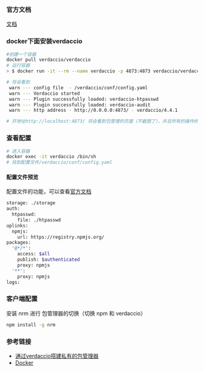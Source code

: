 <!--
 * @Copyright: Copyright (c) 2019 Zybang, All rights reserved
 * @Name: name
 * @Description: description
 * @Author: liujianwei(liujianwei@zuoyebang.com)
 * @LastEditors  : liujianwei
 * @LastEditTime : 2020-01-10 18:00:29
 * @LastEditContent: 初始化文件
 -->
 ### 官方文档
 [文档](https://verdaccio.org/docs/zh-CN/what-is-verdaccio)
### docker下面安装verdaccio

```bash
#创建一个容器
docker pull verdaccio/verdaccio
# 运行容器
> $ docker run -it --rm --name verdaccio -p 4873:4873 verdaccio/verdaccio                      

# 将会看到
 warn --- config file  - /verdaccio/conf/config.yaml
 warn --- Verdaccio started
 warn --- Plugin successfully loaded: verdaccio-htpasswd
 warn --- Plugin successfully loaded: verdaccio-audit
 warn --- http address - http://0.0.0.0:4873/ - verdaccio/4.4.1

# 开地址http://localhost:4873/ 将会看到包管理的页面（不截图了），并且所有的操作终端里都会详细的记录：
```
 ### 查看配置
```bash
# 进入容器
docker exec -it verdaccio /bin/sh
# 找到配置文件/verdaccio/conf/config.yaml
```
#### 配置文件预览
配置文件的功能，可以查看[官方文档](https://verdaccio.org/docs/zh-CN/what-is-verdaccio)
```bash
storage: ./storage
auth:
  htpasswd:
    file: ./htpasswd
uplinks:
  npmjs:
    url: https://registry.npmjs.org/
packages:
  '@*/*':
    access: $all
    publish: $authenticated
    proxy: npmjs
  '**':
    proxy: npmjs
logs:
```
### 客户端配置
安装 nrm 进行 包管理器的切换（切换 npm 和 verdaccio）
```bash
npm install -g nrm
```

### 参考链接
- [通过verdaccio搭建私有的包管理器](https://github.com/huangshuwei/blog/issues/15)   
- [Docker](https://www.cnblogs.com/cblogs/p/dockerCommand.html)
